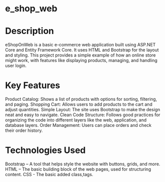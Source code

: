 # e_shop_web

# Description
eShopOnWeb is a basic e-commerce web application built using ASP.NET Core and Entity Framework Core. It uses HTML and Bootstrap for the layout and styling. This project provides a simple example of how an online store might work, with features like displaying products, managing, and handling user login.

# Key Features
Product Catalog: Shows a list of products with options for sorting, filtering, and paging.
Shopping Cart: Allows users to add products to the cart and adjust quantities.
Simple Layout: The site uses Bootstrap to make the design neat and easy to navigate.
Clean Code Structure: Follows good practices for organizing the code into different layers like the web, application, and database layers.
Order Management: Users can place orders and check their order history.


# Technologies Used
Bootstrap – A tool that helps style the website with buttons, grids, and more.
HTML – The basic building block of the web pages, used for structuring content.
CSS - The basic added class,tags.

